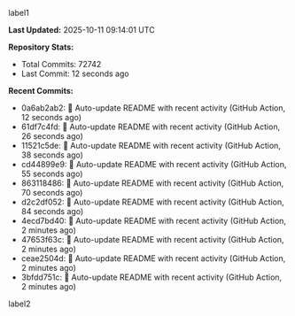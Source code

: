
label1 
<!-- ACTIVITY_START -->
**Last Updated:** 2025-10-11 09:14:01 UTC

**Repository Stats:**
- Total Commits: 72742
- Last Commit: 12 seconds ago

**Recent Commits:**
- 0a6ab2ab2: 🤖 Auto-update README with recent activity (GitHub Action, 12 seconds ago)
- 61df7c4fd: 🤖 Auto-update README with recent activity (GitHub Action, 26 seconds ago)
- 11521c5de: 🤖 Auto-update README with recent activity (GitHub Action, 38 seconds ago)
- cd44899e9: 🤖 Auto-update README with recent activity (GitHub Action, 55 seconds ago)
- 863118486: 🤖 Auto-update README with recent activity (GitHub Action, 70 seconds ago)
- d2c2df052: 🤖 Auto-update README with recent activity (GitHub Action, 84 seconds ago)
- 4ecd7bd40: 🤖 Auto-update README with recent activity (GitHub Action, 2 minutes ago)
- 47653f63c: 🤖 Auto-update README with recent activity (GitHub Action, 2 minutes ago)
- ceae2504d: 🤖 Auto-update README with recent activity (GitHub Action, 2 minutes ago)
- 3bfdd751c: 🤖 Auto-update README with recent activity (GitHub Action, 2 minutes ago)
<!-- ACTIVITY_END -->

label2
